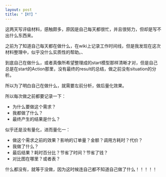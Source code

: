 ```yaml
---
layout: post
title: "【RT】"
---
```



这两天写评级材料，感触颇多，原因是自己每天都很忙，并且很努力，但却是写不出什么东西来。

之前为了知道自己每天都在做什么，在wiki上记录工作时间线，但是我发现在这次材料整理中，似乎没什么实质性的帮助。、

到底自己在做什么，或者真像所希望整理成的start模型那样清晰才对，但是自己总是在start的Action那里，没有最终的result的总结，做之前没有situation的分析。

所以为了明白自己在做什么，就需要左前分析，做后量化效果。

所以每次做之前都要记录一下：

* 为什么要做这个需求？    
* 我都做了什么？    
* 最终产生的结果是什么？    

似乎还是没有量化，进而量化一：    

* 做这个需求之前的效果？影响的订单量？金额？调用方耗时？代价？    
* 我做了什么？    
* 最后结果？耗时百分比？节省了时间？节省了钱？    
* 对比图在哪里？或者表？

什么都没有，就等于没做，因为这时候连自己都不知道自己做了什么！！！！！
